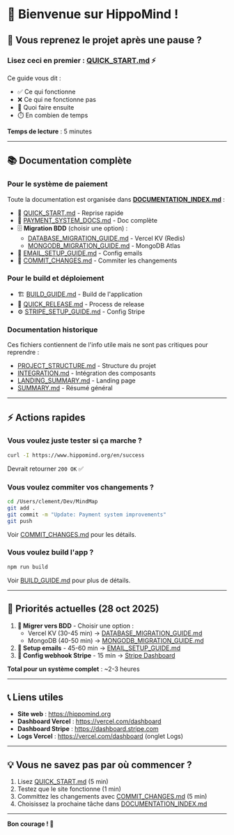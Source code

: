 # 👋 Bienvenue sur HippoMind !

## 🚨 Vous reprenez le projet après une pause ?

### Lisez ceci en premier : **[QUICK_START.md](./QUICK_START.md)** ⚡

Ce guide vous dit :
- ✅ Ce qui fonctionne
- ❌ Ce qui ne fonctionne pas
- 🎯 Quoi faire ensuite
- ⏱️ En combien de temps

**Temps de lecture** : 5 minutes

---

## 📚 Documentation complète

### Pour le système de paiement

Toute la documentation est organisée dans **[DOCUMENTATION_INDEX.md](./DOCUMENTATION_INDEX.md)** :

- 🚀 [QUICK_START.md](./QUICK_START.md) - Reprise rapide
- 📖 [PAYMENT_SYSTEM_DOCS.md](./PAYMENT_SYSTEM_DOCS.md) - Doc complète
- 🗄️ **Migration BDD** (choisir une option) :
  - [DATABASE_MIGRATION_GUIDE.md](./DATABASE_MIGRATION_GUIDE.md) - Vercel KV (Redis)
  - [MONGODB_MIGRATION_GUIDE.md](./MONGODB_MIGRATION_GUIDE.md) - MongoDB Atlas
- 📧 [EMAIL_SETUP_GUIDE.md](./EMAIL_SETUP_GUIDE.md) - Config emails
- 📝 [COMMIT_CHANGES.md](./COMMIT_CHANGES.md) - Commiter les changements

### Pour le build et déploiement

- 🏗️ [BUILD_GUIDE.md](./BUILD_GUIDE.md) - Build de l'application
- 🚀 [QUICK_RELEASE.md](./QUICK_RELEASE.md) - Process de release
- ⚙️ [STRIPE_SETUP_GUIDE.md](./STRIPE_SETUP_GUIDE.md) - Config Stripe

### Documentation historique

Ces fichiers contiennent de l'info utile mais ne sont pas critiques pour reprendre :

- [PROJECT_STRUCTURE.md](./PROJECT_STRUCTURE.md) - Structure du projet
- [INTEGRATION.md](./INTEGRATION.md) - Intégration des composants
- [LANDING_SUMMARY.md](./LANDING_SUMMARY.md) - Landing page
- [SUMMARY.md](./SUMMARY.md) - Résumé général

---

## ⚡ Actions rapides

### Vous voulez juste tester si ça marche ?

```bash
curl -I https://www.hippomind.org/en/success
```

Devrait retourner `200 OK` ✅

### Vous voulez commiter vos changements ?

```bash
cd /Users/clement/Dev/MindMap
git add .
git commit -m "Update: Payment system improvements"
git push
```

Voir [COMMIT_CHANGES.md](./COMMIT_CHANGES.md) pour les détails.

### Vous voulez build l'app ?

```bash
npm run build
```

Voir [BUILD_GUIDE.md](./BUILD_GUIDE.md) pour plus de détails.

---

## 🎯 Priorités actuelles (28 oct 2025)

1. **🔴 Migrer vers BDD** - Choisir une option :
   - Vercel KV (30-45 min) → [DATABASE_MIGRATION_GUIDE.md](./DATABASE_MIGRATION_GUIDE.md)
   - MongoDB (40-50 min) → [MONGODB_MIGRATION_GUIDE.md](./MONGODB_MIGRATION_GUIDE.md)
2. **🔴 Setup emails** - 45-60 min → [EMAIL_SETUP_GUIDE.md](./EMAIL_SETUP_GUIDE.md)
3. **🔴 Config webhook Stripe** - 15 min → [Stripe Dashboard](https://dashboard.stripe.com/webhooks)

**Total pour un système complet** : ~2-3 heures

---

## 📞 Liens utiles

- **Site web** : https://hippomind.org
- **Dashboard Vercel** : https://vercel.com/dashboard
- **Dashboard Stripe** : https://dashboard.stripe.com
- **Logs Vercel** : https://vercel.com/dashboard (onglet Logs)

---

## 💡 Vous ne savez pas par où commencer ?

1. Lisez [QUICK_START.md](./QUICK_START.md) (5 min)
2. Testez que le site fonctionne (1 min)
3. Committez les changements avec [COMMIT_CHANGES.md](./COMMIT_CHANGES.md) (5 min)
4. Choisissez la prochaine tâche dans [DOCUMENTATION_INDEX.md](./DOCUMENTATION_INDEX.md)

---

**Bon courage ! 🚀**
